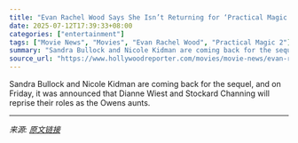 ```yaml
---
title: "Evan Rachel Wood Says She Isn’t Returning for ‘Practical Magic 2’: “I Was Told They Are Recasting”"
date: 2025-07-12T17:39:33+08:00
categories: ["entertainment"]
tags: ["Movie News", "Movies", "Evan Rachel Wood", "Practical Magic 2"]
summary: "Sandra Bullock and Nicole Kidman are coming back for the sequel, and on Friday, it was announced that Dianne Wiest and Stockard Channing will reprise their roles as the Owens aunts."
source_url: "https://www.hollywoodreporter.com/movies/movie-news/evan-rachel-wood-not-returning-for-practical-magic-2-1236312674/"
---
```


Sandra Bullock and Nicole Kidman are coming back for the sequel, and on Friday, it was announced that Dianne Wiest and Stockard Channing will reprise their roles as the Owens aunts.

---

*来源: [原文链接](https://www.hollywoodreporter.com/movies/movie-news/evan-rachel-wood-not-returning-for-practical-magic-2-1236312674/)*

